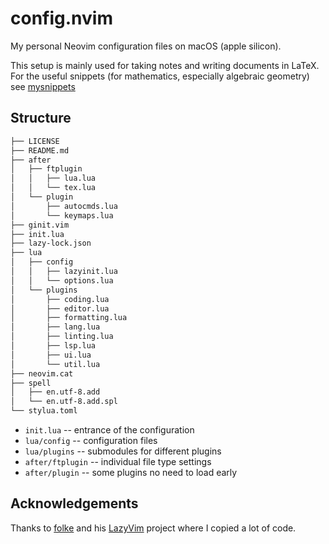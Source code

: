 # config.nvim

My personal Neovim configuration files on macOS (apple silicon).

This setup is mainly used for taking notes and writing documents in LaTeX.
For the useful snippets (for mathematics, especially algebraic geometry)
see [mysnippets]

## Structure

```txt
├── LICENSE
├── README.md
├── after
│   ├── ftplugin
│   │   ├── lua.lua
│   │   └── tex.lua
│   └── plugin
│       ├── autocmds.lua
│       └── keymaps.lua
├── ginit.vim
├── init.lua
├── lazy-lock.json
├── lua
│   ├── config
│   │   ├── lazyinit.lua
│   │   └── options.lua
│   └── plugins
│       ├── coding.lua
│       ├── editor.lua
│       ├── formatting.lua
│       ├── lang.lua
│       ├── linting.lua
│       ├── lsp.lua
│       ├── ui.lua
│       └── util.lua
├── neovim.cat
├── spell
│   ├── en.utf-8.add
│   └── en.utf-8.add.spl
└── stylua.toml
```

- `init.lua` -- entrance of the configuration
- `lua/config` -- configuration files
- `lua/plugins` -- submodules for different plugins
- `after/ftplugin` -- individual file type settings
- `after/plugin` -- some plugins no need to load early

[mysnippets]: https://github.com/mathjiajia/mySnippets

## Acknowledgements

Thanks to [folke](https://github.com/folke) and his [LazyVim](https://github.com/LazyVim) project
where I copied a lot of code.
